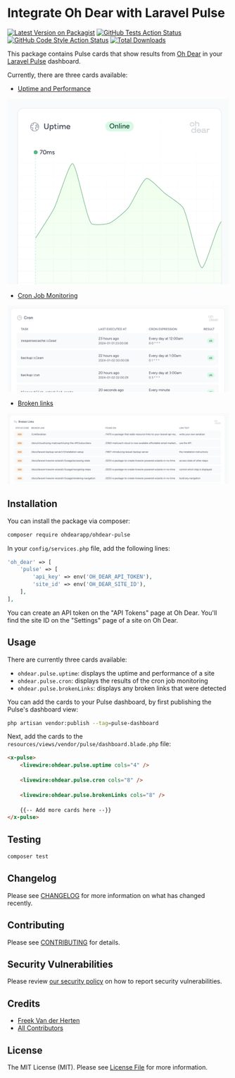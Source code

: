 # Integrate Oh Dear with Laravel Pulse

[![Latest Version on Packagist](https://img.shields.io/packagist/v/ohdearapp/ohdear-pulse.svg?style=flat-square)](https://packagist.org/packages/ohdearapp/ohdear-pulse)
[![GitHub Tests Action Status](https://img.shields.io/github/actions/workflow/status/ohdearapp/ohdear-pulse/run-tests.yml?branch=main&label=tests&style=flat-square)](https://github.com/ohdearapp/ohdear-pulse/actions?query=workflow%3Arun-tests+branch%3Amain)
[![GitHub Code Style Action Status](https://img.shields.io/github/actions/workflow/status/ohdearapp/ohdear-pulse/fix-php-code-style-issues.yml?branch=main&label=code%20style&style=flat-square)](https://github.com/ohdearapp/ohdear-pulse/actions?query=workflow%3A"Fix+PHP+code+style+issues"+branch%3Amain)
[![Total Downloads](https://img.shields.io/packagist/dt/ohdearapp/ohdear-pulse.svg?style=flat-square)](https://packagist.org/packages/ohdearapp/ohdear-pulse)

This package contains Pulse cards that show results from [Oh Dear](https://ohdear.app) in your [Laravel Pulse](https://pulse.laravel.com) dashboard.

Currently, there are three cards available:

- [Uptime and Performance](https://ohdear.app/docs/features/uptime-monitoring)

![screenshot](https://github.com/ohdearapp/ohdear-pulse/blob/main/docs/uptime.png?raw=true)

- [Cron Job Monitoring](https://ohdear.app/docs/features/cron-job-monitoring)

![screenshot](https://github.com/ohdearapp/ohdear-pulse/blob/main/docs/cron.png?raw=true)

- [Broken links](https://ohdear.app/docs/features/broken-links-detection)

![screenshot](https://github.com/ohdearapp/ohdear-pulse/blob/main/docs/broken-links.png?raw=true)

## Installation

You can install the package via composer:

```bash
composer require ohdearapp/ohdear-pulse
```

In your `config/services.php` file, add the following lines:

```php
'oh_dear' => [
    'pulse' => [
        'api_key' => env('OH_DEAR_API_TOKEN'),
        'site_id' => env('OH_DEAR_SITE_ID'),
    ],
],
```

You can create an API token on the "API Tokens" page at Oh Dear. You'll find the site ID on the "Settings" page of a site on Oh Dear.

## Usage

There are currently three cards available:

- `ohdear.pulse.uptime`: displays the uptime and performance of a site
- `ohdear.pulse.cron`: displays the results of the cron job monitoring
- `ohdear.pulse.brokenLinks`: displays any broken links that were detected

You can add the cards to your Pulse dashboard, by first publishing the Pulse's dashboard view:

```bash
php artisan vendor:publish --tag=pulse-dashboard
```

Next, add the cards to the `resources/views/vendor/pulse/dashboard.blade.php` file:

```html
<x-pulse>
    <livewire:ohdear.pulse.uptime cols="4" />
    
    <livewire:ohdear.pulse.cron cols="8" />

    <livewire:ohdear.pulse.brokenLinks cols="8" />
    
    {{-- Add more cards here --}}
</x-pulse>
```

## Testing

```bash
composer test
```

## Changelog

Please see [CHANGELOG](CHANGELOG.md) for more information on what has changed recently.

## Contributing

Please see [CONTRIBUTING](CONTRIBUTING.md) for details.

## Security Vulnerabilities

Please review [our security policy](../../security/policy) on how to report security vulnerabilities.

## Credits

- [Freek Van der Herten](https://github.com/freekmurze)
- [All Contributors](../../contributors)

## License

The MIT License (MIT). Please see [License File](LICENSE.md) for more information.
